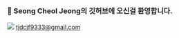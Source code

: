 ###  👋 Seong Cheol Jeong의 깃허브에 오신걸 환영합니다.
<img src="https://img.shields.io/badge/Gmail-EA4335?style=flat-square&logo=Gmail&logoColor=white"/> tjdcjf9333@gmail.com
<!--
**pflying1/pflying1** is a ✨ _special_ ✨ repository because its `README.md` (this file) appears on your GitHub profile.

Here are some ideas to get you started:
#EA4335
- 🔭 I’m currently working on ...
- 🌱 I’m currently learning ...
- 👯 I’m looking to collaborate on ...
- 🤔 I’m looking for help with ...
- 💬 Ask me about ...
- 📫 How to reach me: ...
- 😄 Pronouns: ...
- ⚡ Fun fact: ...
-->
